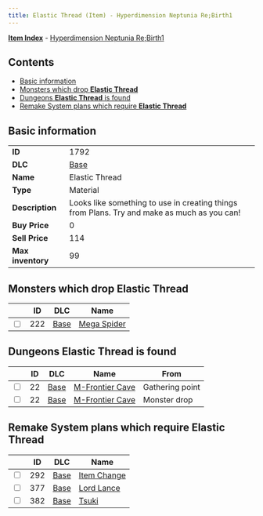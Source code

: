 ```yaml
---
title: Elastic Thread (Item) - Hyperdimension Neptunia Re;Birth1
---
```


[**Item Index**](/neptunia/rb1/item/index.html) - [Hyperdimension Neptunia Re;Birth1](/neptunia/rb1)

## Contents

- [Basic information](#basic-information)
- [Monsters which drop **Elastic Thread**](#monsters-which-drop-elastic-thread)
- [Dungeons **Elastic Thread** is found](#dungeons-elastic-thread-is-found)
- [Remake System plans which require **Elastic Thread**](#remake-system-plans-which-require-elastic-thread)

## Basic information

|   |   |
| -- | -- |
| **ID** | 1792 |
| **DLC** | [Base](/neptunia/rb1/dlc/1-base.html) |
| **Name** | Elastic Thread |
| **Type** | Material |
| **Description** | Looks like something to use in creating things from Plans. Try and make as much as you can! |
| **Buy Price** | 0 |
| **Sell Price** | 114 |
| **Max inventory** | 99 |


## Monsters which drop **Elastic Thread**

|    | ID | DLC | Name |
| -- | -- | --- | ---- |
| <input type="checkbox" id="rb1-monster-1-222" class="trackbox" /> | 222 | [Base](/neptunia/rb1/dlc/1-base.html) | [Mega Spider](/neptunia/rb1/monster/1-222-mega-spider.html) |


## Dungeons **Elastic Thread** is found

|    | ID | DLC | Name | From |
| -- | -- | --- | ---- | ---- |
| <input type="checkbox" id="rb1-dungeon-1-22" class="trackbox" /> | 22 | [Base](/neptunia/rb1/dlc/1-base.html) | [M-Frontier Cave](/neptunia/rb1/dungeon/1-22-m-frontier-cave.html) | Gathering point |
| <input type="checkbox" id="rb1-dungeon-1-22" class="trackbox" /> | 22 | [Base](/neptunia/rb1/dlc/1-base.html) | [M-Frontier Cave](/neptunia/rb1/dungeon/1-22-m-frontier-cave.html) | Monster drop |


## Remake System plans which require **Elastic Thread**

|    | ID | DLC | Name |
| -- | -- | --- | ---- |
| <input type="checkbox" id="rb1-quest-1-292" class="trackbox" /> | 292 | [Base](/neptunia/rb1/dlc/1-base.html) | [Item Change](/neptunia/rb1/quest/1-292-item-change.html) |
| <input type="checkbox" id="rb1-quest-1-377" class="trackbox" /> | 377 | [Base](/neptunia/rb1/dlc/1-base.html) | [Lord Lance](/neptunia/rb1/quest/1-377-lord-lance.html) |
| <input type="checkbox" id="rb1-quest-1-382" class="trackbox" /> | 382 | [Base](/neptunia/rb1/dlc/1-base.html) | [Tsuki](/neptunia/rb1/quest/1-382-tsuki.html) |

